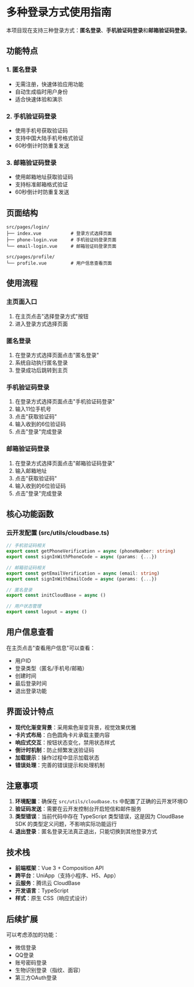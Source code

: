 # 多种登录方式使用指南

本项目现在支持三种登录方式：**匿名登录**、**手机验证码登录**和**邮箱验证码登录**。

## 功能特点

### 1. 匿名登录
- 无需注册，快速体验应用功能
- 自动生成临时用户身份
- 适合快速体验和演示

### 2. 手机验证码登录
- 使用手机号获取验证码
- 支持中国大陆手机号格式验证
- 60秒倒计时防重复发送

### 3. 邮箱验证码登录
- 使用邮箱地址获取验证码
- 支持标准邮箱格式验证
- 60秒倒计时防重复发送

## 页面结构

```
src/pages/login/
├── index.vue           # 登录方式选择页面
├── phone-login.vue     # 手机验证码登录页面
└── email-login.vue     # 邮箱验证码登录页面

src/pages/profile/
└── profile.vue         # 用户信息查看页面
```

## 使用流程

### 主页面入口
1. 在主页点击"选择登录方式"按钮
2. 进入登录方式选择页面

### 匿名登录
1. 在登录方式选择页面点击"匿名登录"
2. 系统自动执行匿名登录
3. 登录成功后跳转到主页

### 手机验证码登录
1. 在登录方式选择页面点击"手机验证码登录"
2. 输入11位手机号
3. 点击"获取验证码"
4. 输入收到的6位验证码
5. 点击"登录"完成登录

### 邮箱验证码登录
1. 在登录方式选择页面点击"邮箱验证码登录"
2. 输入邮箱地址
3. 点击"获取验证码"
4. 输入收到的6位验证码
5. 点击"登录"完成登录

## 核心功能函数

### 云开发配置 (src/utils/cloudbase.ts)

```typescript
// 手机验证码相关
export const getPhoneVerification = async (phoneNumber: string)
export const signInWithPhoneCode = async (params: {...})

// 邮箱验证码相关
export const getEmailVerification = async (email: string)
export const signInWithEmailCode = async (params: {...})

// 匿名登录
export const initCloudBase = async ()

// 用户状态管理
export const logout = async ()
```

## 用户信息查看

在主页点击"查看用户信息"可以查看：
- 用户ID
- 登录类型（匿名/手机号/邮箱）
- 创建时间
- 最后登录时间
- 退出登录功能

## 界面设计特点

- **现代化渐变背景**：采用紫色渐变背景，视觉效果优雅
- **卡片式布局**：白色圆角卡片承载主要内容
- **响应式交互**：按钮状态变化，禁用状态样式
- **倒计时机制**：防止频繁发送验证码
- **加载提示**：操作过程中显示加载状态
- **错误处理**：完善的错误提示和处理机制

## 注意事项

1. **环境配置**：确保在 `src/utils/cloudbase.ts` 中配置了正确的云开发环境ID
2. **验证码发送**：需要在云开发控制台开启短信和邮件服务
3. **类型错误**：当前代码中存在 TypeScript 类型错误，这是因为 CloudBase SDK 的类型定义问题，不影响实际功能运行
4. **退出登录**：匿名登录无法真正退出，只能切换到其他登录方式

## 技术栈

- **前端框架**：Vue 3 + Composition API
- **跨平台**：UniApp（支持小程序、H5、App）
- **云服务**：腾讯云 CloudBase
- **开发语言**：TypeScript
- **样式**：原生 CSS（响应式设计）

## 后续扩展

可以考虑添加的功能：
- 微信登录
- QQ登录
- 账号密码登录
- 生物识别登录（指纹、面容）
- 第三方OAuth登录
